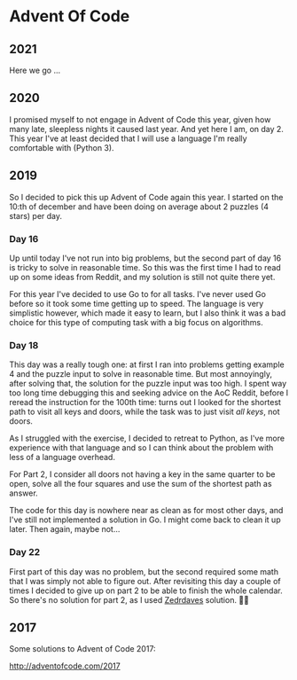 # Advent Of Code

## 2021

Here we go ...

## 2020

I promised myself to not engage in Advent of Code this year, given
how many late, sleepless nights it caused last year. And yet here I
am, on day 2. This year I've at least decided that I will use a
language I'm really comfortable with (Python 3).

## 2019

So I decided to pick this up Advent of Code again this year.
I started on the 10:th of december and have been doing on average
about 2 puzzles (4 stars) per day.

### Day 16

Up until today I've not run into big problems, but the second
part of day 16 is tricky to solve in reasonable time. So this
was the first time I had to read up on some ideas from Reddit,
and my solution is still not quite there yet.

For this year I've decided to use Go to for all tasks. I've
never used Go before so it took some time getting up to speed.
The language is very simplistic however, which made it easy
to learn, but I also think it was a bad choice for this type
of computing task with a big focus on algorithms.

### Day 18

This day was a really tough one: at first I ran into problems getting example 4
and the puzzle input to solve in reasonable time. But most annoyingly, after
solving that, the solution for the puzzle input was too high. I spent way too long
time debugging this and seeking advice on the AoC Reddit, before I reread the
instruction for the 100th time: turns out I looked for the shortest path to visit
all keys and doors, while the task was to just visit _all keys_, not doors.

As I struggled with the exercise, I decided to retreat to Python, as I've more
experience with that language and so I can think about the problem with less
of a language overhead.

For Part 2, I consider all doors not having a key in the same quarter to
be open, solve all the four squares and use the sum of the shortest path
as answer.

The code for this day is nowhere near as clean as for most other days, and
I've still not implemented a solution in Go. I might come back to clean it
up later. Then again, maybe not...

### Day 22

First part of this day was no problem, but the second required
some math that I was simply not able to figure out. After revisiting
this day a couple of times I decided to give up on part 2
to be able to finish the whole calendar. So there's no solution
for part 2, as I used [Zedrdaves](https://github.com/zedrdave/advent_of_code/blob/master/2019/22/__main__.py)
solution. 🤷‍♂️

## 2017

Some solutions to Advent of Code 2017:

http://adventofcode.com/2017
